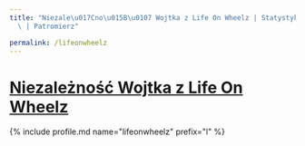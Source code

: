 ```yaml
---
title: "Niezale\u017Cno\u015B\u0107 Wojtka z Life On Wheelz | Statystyki patronite.pl\
  \ | Patromierz"

permalink: /lifeonwheelz
---
```


# [Niezależność Wojtka z Life On Wheelz](https://patronite.pl/lifeonwheelz)

{% include profile.md name="lifeonwheelz" prefix="l" %}
